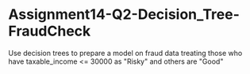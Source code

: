# Assignment14-Q2-Decision_Tree-FraudCheck
Use decision trees to prepare a model on fraud data  treating those who have taxable_income &lt;= 30000 as "Risky" and others are "Good"
